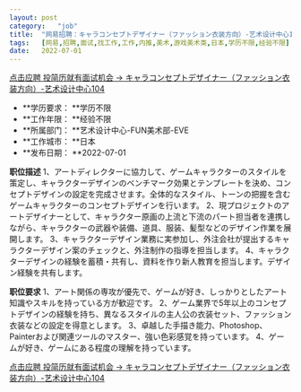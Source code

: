 ```yaml
---
layout:	post
category:	"job"
title:	"网易招聘：キャラコンセプトデザイナー（ファッション衣装方向）-艺术设计中心104-美术-游戏美术类-日本学历不限经验不限"
tags:	[网易,招聘,面试,找工作,工作,内推,美术,游戏美术类,日本,学历不限,经验不限]
date:	2022-07-01
---
```


[点击应聘 投简历就有面试机会 -> キャラコンセプトデザイナー（ファッション衣装方向）-艺术设计中心104](http://mobile.bole.netease.com/bole/boleDetail?id=41284&employeeId=346f03c3cda5f04c&key=all)



- **学历要求： **学历不限
- **工作年限： **经验不限
- **所属部门： **艺术设计中心-FUN美术部-EVE
- **工作城市： **日本
- **发布日期： **2022-07-01



**职位描述**
1、アートディレクターに協力して、ゲームキャラクターのスタイルを策定し、キャラクターデザインのベンチマーク効果とテンプレートを決め、コンセプトデザインの設定を完成させます。全体的なスタイル、トーンの把握を含むゲームキャラクターのコンセプトデザインを行います。
2、現プロジェクトのアートデザイナーとして、キャラクター原画の上流と下流のパート担当者を連携しながら、キャラクターの武器や装備、道具、服装、髪型などのデザイン作業を展開します。
3、キャラクターデザイン業務に実参加し、外注会社が提出するキャラクターデザイン案のチェックと、外注制作の指導を担当します。 
4、キャラクターデザインの経験を蓄積・共有し、資料を作り新人教育を担当します。デザイン経験を共有します。​



**职位要求**
1、アート関係の専攻が優先で、ゲームが好き、しっかりとしたアート知識やスキルを持っている方が歓迎です。
2、ゲーム業界で5年以上のコンセプトデザインの経験を持ち、異なるスタイルの主人公の衣装セット、ファッション衣装などの設定を得意とします。
3、卓越した手描き能力、Photoshop、Painterおよび関連ツールのマスター、強い色彩感覚を持っています。
4、ゲームが好き、ゲームにある程度の理解を持っています。



[点击应聘 投简历就有面试机会 -> キャラコンセプトデザイナー（ファッション衣装方向）-艺术设计中心104](http://mobile.bole.netease.com/bole/boleDetail?id=41284&employeeId=346f03c3cda5f04c&key=all)